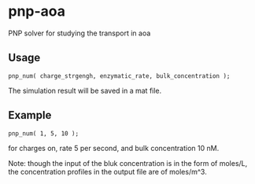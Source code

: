 # pnp-aoa
PNP solver for studying the transport in aoa

## Usage

```
pnp_num( charge_strgengh, enzymatic_rate, bulk_concentration );
```
The simulation result will be saved in a mat file.

## Example

```
pnp_num( 1, 5, 10 );
```

for charges on, rate 5 per second, and bulk concentration 10 nM.

Note: though the input of the bluk concentration is in the form of moles/L, the concentration profiles in the output file are of moles/m^3.
